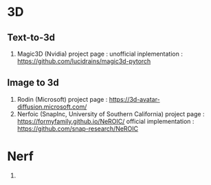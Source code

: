 # 3D
## Text-to-3d 
1. Magic3D (Nvidia)
project page : 
unofficial inplementation : https://github.com/lucidrains/magic3d-pytorch

## Image to 3d 

1. Rodin (Microsoft)
project page : https://3d-avatar-diffusion.microsoft.com/
2. Nerfoic (SnapInc, University of Southern California)
project page : https://formyfamily.github.io/NeROIC/
official implementation : https://github.com/snap-research/NeROIC

# Nerf

1. 
